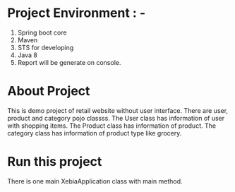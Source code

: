 # Project Environment : -
1) Spring boot core
2) Maven 
3) STS for developing
4) Java 8 
5) Report will be generate on console. 


# About Project
This is demo project of retail website without user interface.
There are user, product and category pojo classss.
The User class has information of user with shopping items.
The Product class has information of product.
The category class has information of product type like grocery.

# Run this project
There is one main XebiaApplication class with main method. 
